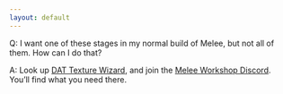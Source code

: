 ```yaml
---
layout: default
---
```


Q: I want one of these stages in my normal build of Melee, but not all of them. How can I do that?

A: Look up [DAT Texture Wizard](https://smashboards.com/threads/dat-texture-wizard-current-version-6-1-1.373777/), and join the [Melee Workshop Discord](https://discord.gg/fFS6uQk). You’ll find what you need there.
